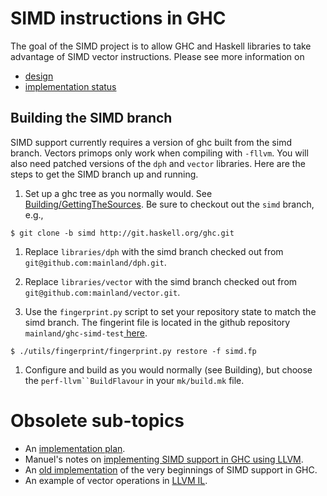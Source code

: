 # SIMD instructions in GHC


The goal of the SIMD project is to allow GHC and Haskell libraries to take advantage of SIMD vector instructions. Please see more information on

- [design](simd/design)
- [implementation status](simd/implementation/status)

## Building the SIMD branch


SIMD support currently requires a version of ghc built from the simd branch. Vectors primops only work when compiling with `-fllvm`. You will also need patched versions of the `dph` and `vector` libraries. Here are the steps to get the SIMD branch up and running.

1. Set up a ghc tree as you normally would. See [Building/GettingTheSources](building/getting-the-sources). Be sure to checkout out the `simd` branch, e.g.,

```wiki
$ git clone -b simd http://git.haskell.org/ghc.git
```

1. Replace `libraries/dph` with the simd branch checked out from `git@github.com:mainland/dph.git`.

1. Replace `libraries/vector` with the simd branch checked out from `git@github.com:mainland/vector.git`.

1. Use the `fingerprint.py` script to set your repository state to match the simd branch. The fingerint file is located in the github repository `mainland/ghc-simd-test`[ here](https://raw.github.com/mainland/ghc-simd-tests/master/simd.fp).

```wiki
$ ./utils/fingerprint/fingerprint.py restore -f simd.fp
```

1. Configure and build as you would normally (see Building), but choose the `perf-llvm``BuildFlavour` in your `mk/build.mk` file.

# Obsolete sub-topics

- An [implementation plan](simd/implementation/plan).
- Manuel's notes on [implementing SIMD support in GHC using LLVM](simd/implementation/llvm).
- An [old implementation](simd/implementation/old) of the very beginnings of SIMD support in GHC.
- An example of vector operations in [LLVM IL](simd/llvm-example).
